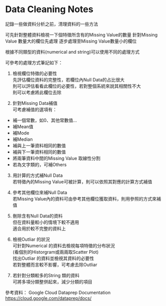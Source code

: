 # Data Cleaning Notes

記錄一些做資料分析之前，清理資料的一些方法

可先針對整體資料檢視一下個特徵所含有的Missing Value的數量
針對Missing Value 數量大的欄位先處理
逐步處理至Missing Value數量小的欄位

根據不同類型的資料(numerical and string)可以使用不同的處理方式

可參考的處理方式筆記如下：

1. 檢視欄位特徵的必要性  
   先評估欄位資料的完整性，若欄位內Null Data的占比很大  
   則可以評估看看此欄位的必要性，若對整個系統來說其相關性不大  
   則可以考慮將此欄位去除  

2. ​針對Missing Data補值  
  可考慮補值的選項有：
  + 補一個常數，如0、其他常數值...
  + 補Mean值
  + 補Mode
  + 補Median
  + 補與上一筆資料相同的數值
  + 補與下一筆資料相同的數值
  + 將兩筆資料中間的Missing Value 取線性分割
  + 若為文字類的，可補Others​
  
3. 用計算的方式補Null Data  
  若特徵內的Missing Value可被計算，則可以依照其對應的計算方式補值  
  
4. 參考其他欄位來補Null Data  
  若Missing Value內的資料可由參考其他欄位獲取資料，則用參照的方式來補值  
  
5. ​刪除含有Null Data的資料  
  但在資料量較小的情境下較不適用  
  適合用於較不完整的資料上  
  
6. ​檢視Outliar 的狀況  
  可針對Numerical 的資料去檢視每項特徵的分布狀況  
  (看個別的Historgram或兩兩取Scatter Plot)  
  找出Outliar 的資料並檢視其資料的必要性  
  若對整體而言較不影響，可考慮去除Outliar  
  
7. 若針對分類較多的String 類的資料  
  可將多項分類整併起來，減少分類的項目  

參考資料：
Google Cloud Dataprep Documentation	https://cloud.google.com/dataprep/docs/
